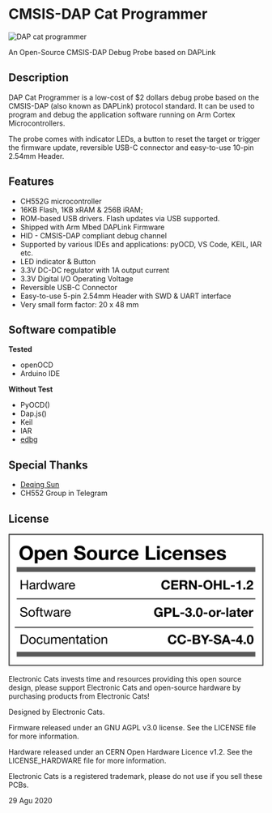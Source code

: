 # CMSIS-DAP Cat Programmer

![DAP  cat programmer](https://github.com/ElectronicCats/DAP-Cat-Programmer/raw/master/Docs/dap_cat_programmer.jpg)

An Open-Source CMSIS-DAP Debug Probe based on DAPLink

## Description
DAP Cat Programmer is a low-cost of $2 dollars debug probe based on the CMSIS-DAP (also known as DAPLink) protocol standard. It can be used to program and debug the application software running on Arm Cortex Microcontrollers.

The probe comes with indicator LEDs, a button to reset the target or trigger the firmware update, reversible USB-C connector and easy-to-use 10-pin 2.54mm Header.

## Features
- CH552G microcontroller
- 16KB Flash, 1KB xRAM & 256B iRAM;
- ROM-based USB drivers. Flash updates via USB supported.
- Shipped with Arm Mbed DAPLink Firmware
- HID - CMSIS-DAP compliant debug channel
- Supported by various IDEs and applications: pyOCD, VS Code, KEIL, IAR etc.
- LED indicator & Button
- 3.3V DC-DC regulator with 1A output current
- 3.3V Digital I/O Operating Voltage
- Reversible USB-C Connector
- Easy-to-use 5-pin 2.54mm Header with SWD & UART interface
- Very small form factor: 20 x 48 mm

## Software compatible
**Tested**

- openOCD
- Arduino IDE

**Without Test**
- PyOCD()
- Dap.js()
- Keil
- IAR
- [edbg](https://github.com/ataradov/edbg)

## Special Thanks

- [Deqing Sun](https://github.com/DeqingSun)
- CH552 Group in Telegram 


## License
![OpenSourceLicense](https://github.com/ElectronicCats/AjoloteBoard/raw/master/OpenSourceLicense.png)

Electronic Cats invests time and resources providing this open source design, please support Electronic Cats and open-source hardware by purchasing products from Electronic Cats!

Designed by Electronic Cats.

Firmware released under an GNU AGPL v3.0 license. See the LICENSE file for more information.

Hardware released under an CERN Open Hardware Licence v1.2. See the LICENSE_HARDWARE file for more information.

Electronic Cats is a registered trademark, please do not use if you sell these PCBs.

29 Agu 2020
